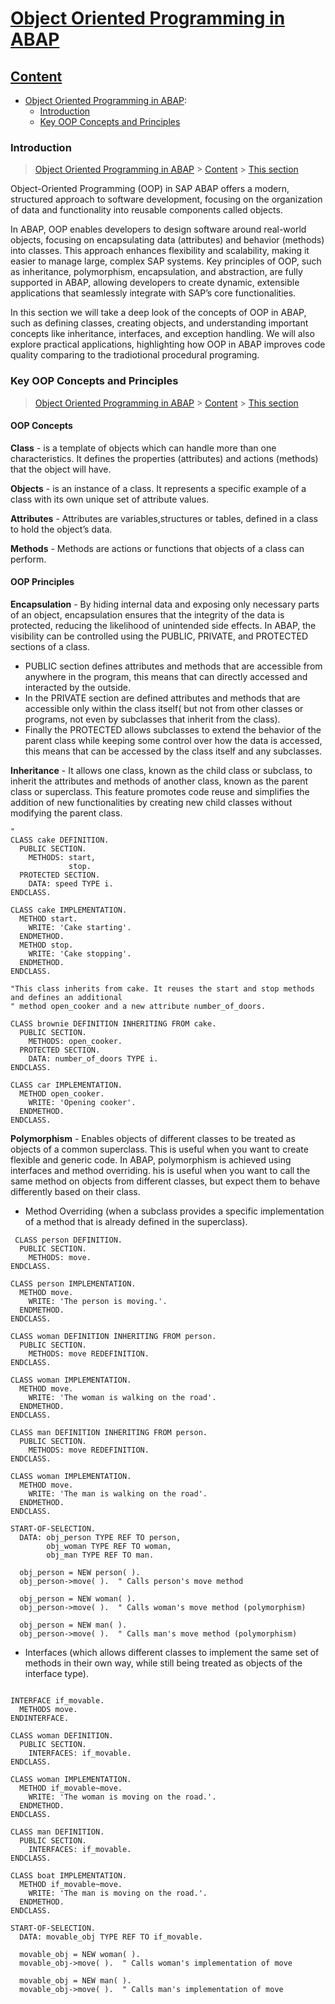 # [Object Oriented Programming in ABAP](#ABAP_OO)


## [Content](#content)

- [Object Oriented Programming in ABAP](ABAP_OO.md):
    - [Introduction](#introduction)
    - [Key OOP Concepts and Principles](#core)
 

### Introduction

> [Object Oriented Programming in ABAP](#ABAP_OO) > [Content](#content) > [This section](#Introduction)

Object-Oriented Programming (OOP) in SAP ABAP offers a modern, structured approach to software development, focusing on the organization of data and functionality into reusable components called objects.

In ABAP, OOP enables developers to design software around real-world objects, focusing on encapsulating data (attributes) and behavior (methods) into classes. This approach enhances flexibility and scalability, making it easier to manage large, complex SAP systems. Key principles of OOP, such as inheritance, polymorphism, encapsulation, and abstraction, are fully supported in ABAP, allowing developers to create dynamic, extensible applications that seamlessly integrate with SAP’s core functionalities.

In this section we will take a deep look of the concepts of OOP in ABAP, such as defining classes, creating objects, and understanding important concepts like inheritance, interfaces, and exception handling. We will also explore practical applications, highlighting how OOP in ABAP improves code quality comparing to the tradiotional procedural programing. 

### Key OOP Concepts and Principles

> [Object Oriented Programming in ABAP](#ABAP_OO) > [Content](#content) > [This section](#core)

#### OOP Concepts

**Class** - is a template of objects which can handle more than one characteristics. It defines the properties (attributes) and actions (methods) that the object will have.

**Objects** - is an instance of a class. It represents a specific example of a class with its own unique set of attribute values.

**Attributes** - Attributes are variables,structures or tables, defined in a class to hold the object’s data.

**Methods** - Methods are actions or functions that objects of a class can perform. 


#### OOP Principles

**Encapsulation** - By hiding internal data and exposing only necessary parts of an object, encapsulation ensures that the integrity of the data is protected, reducing the likelihood of unintended side effects. In ABAP, the visibility can be controlled using the PUBLIC, PRIVATE, and PROTECTED sections of a class. 

   - PUBLIC section defines attributes and methods that are accessible from anywhere in the program,  this means that can directly accessed and interacted by the outside. 
   - In the PRIVATE section are defined attributes and methods that are accessible only within the class itself( but not from other classes or programs, not even by subclasses that inherit from the class).
   - Finally the PROTECTED allows subclasses to extend the behavior of the parent class while keeping some control over how the data is accessed, this means that can be accessed by the class itself and any subclasses.

**Inheritance** - It allows one class, known as the child class or subclass, to inherit the attributes and methods of another class, known as the parent class or superclass. This feature promotes code reuse and simplifies the addition of new functionalities
by creating new child classes without modifying the parent class.

```` ABAP
"
CLASS cake DEFINITION.
  PUBLIC SECTION.
    METHODS: start,
             stop.
  PROTECTED SECTION.
    DATA: speed TYPE i.
ENDCLASS.

CLASS cake IMPLEMENTATION.
  METHOD start.
    WRITE: 'Cake starting'.
  ENDMETHOD.
  METHOD stop.
    WRITE: 'Cake stopping'.
  ENDMETHOD.
ENDCLASS.

"This class inherits from cake. It reuses the start and stop methods and defines an additional
" method open_cooker and a new attribute number_of_doors.

CLASS brownie DEFINITION INHERITING FROM cake.
  PUBLIC SECTION.
    METHODS: open_cooker.
  PROTECTED SECTION.
    DATA: number_of_doors TYPE i.
ENDCLASS.

CLASS car IMPLEMENTATION.
  METHOD open_cooker.
    WRITE: 'Opening cooker'.
  ENDMETHOD.
ENDCLASS.

````

**Polymorphism** - Enables objects of different classes to be treated as objects of a common superclass. This is useful when you want to create flexible and generic code. In ABAP, polymorphism is achieved using interfaces and method overriding. his is useful when you want to call the same method on objects from different classes, but expect them to behave differently based on their class.

   - Method Overriding (when a subclass provides a specific implementation of a method that is already defined in the superclass).
     
```` ABAP
 CLASS person DEFINITION.
  PUBLIC SECTION.
    METHODS: move.
ENDCLASS.

CLASS person IMPLEMENTATION.
  METHOD move.
    WRITE: 'The person is moving.'.
  ENDMETHOD.
ENDCLASS.

CLASS woman DEFINITION INHERITING FROM person. 
  PUBLIC SECTION.
    METHODS: move REDEFINITION.
ENDCLASS.

CLASS woman IMPLEMENTATION.
  METHOD move.
    WRITE: 'The woman is walking on the road'.
  ENDMETHOD.
ENDCLASS.

CLASS man DEFINITION INHERITING FROM person. 
  PUBLIC SECTION.
    METHODS: move REDEFINITION.
ENDCLASS.

CLASS woman IMPLEMENTATION.
  METHOD move.
    WRITE: 'The man is walking on the road'.
  ENDMETHOD.
ENDCLASS.

START-OF-SELECTION.
  DATA: obj_person TYPE REF TO person,
        obj_woman TYPE REF TO woman,
        obj_man TYPE REF TO man.

  obj_person = NEW person( ).
  obj_person->move( ).  " Calls person's move method

  obj_person = NEW woman( ). 
  obj_person->move( ).  " Calls woman's move method (polymorphism)

  obj_person = NEW man( ).
  obj_person->move( ).  " Calls man's move method (polymorphism)

````

   - Interfaces (which allows different classes to implement the same set of methods in their own way, while still being treated as objects of the interface type).

```` ABAP

INTERFACE if_movable.
  METHODS move.
ENDINTERFACE.

CLASS woman DEFINITION.
  PUBLIC SECTION.
    INTERFACES: if_movable.
ENDCLASS.

CLASS woman IMPLEMENTATION.
  METHOD if_movable~move.
    WRITE: 'The woman is moving on the road.'.
  ENDMETHOD.
ENDCLASS.

CLASS man DEFINITION.
  PUBLIC SECTION.
    INTERFACES: if_movable.
ENDCLASS.

CLASS boat IMPLEMENTATION.
  METHOD if_movable~move.
    WRITE: 'The man is moving on the road.'.
  ENDMETHOD.
ENDCLASS.

START-OF-SELECTION.
  DATA: movable_obj TYPE REF TO if_movable.

  movable_obj = NEW woman( ).
  movable_obj->move( ).  " Calls woman's implementation of move

  movable_obj = NEW man( ).
  movable_obj->move( ).  " Calls man's implementation of move

````





